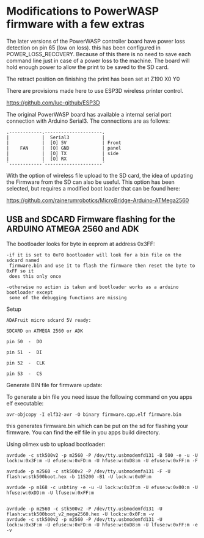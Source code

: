 # Modifications to PowerWASP firmware with a few extras
The later versions of the PowerWASP controller board have power loss detection on pin 65 (low on loss). this has been configured in POWER_LOSS_RECOVERY. Because of this there is no need to save each command line just in case of a power loss to the machine. The board will hold enough power to allow the print to be saved to the SD card.

The retract position on finishing the print has been set at Z190 X0 Y0

There are provisions made here to use ESP3D wireless printer control.

https://github.com/luc-github/ESP3D

The original PowerWASP board has available a internal serial port connection with Arduino Serial3.
The connections are as follows:
```
.------------.---------------------.
|            |  Serial3            |
|            |  [O] 5V             | Front
|    FAN     |  [O] GND            | panel
|            |  [O] TX             | side
|            |  [O] RX             |
`------------´---------------------´
```

With the option of wireless file upload to the SD card, the idea of updating the Firmware
from the SD can also be useful. This option has been selected, but requires a modified boot loader
that can be found here:

https://github.com/rainerumrobotics/MicroBridge-Arduino-ATMega2560

USB and SDCARD Firmware flashing for the ARDUINO ATMEGA 2560 and ADK
---------------------------------------------------------------------
The bootloader looks for byte in eeprom at address 0x3FF:

	-if it is set to 0xF0 bootloader will look for a bin file on the sdcard named
	 firmware.bin and use it to flash the firmware then reset the byte to 0xFF so it
	 does this only once

	-otherwise no action is taken and bootloader works as a arduino bootloader except
	 some of the debugging functions are missing

Setup

	ADAFruit micro sdcard 5V ready:

	SDCARD on ATMEGA 2560 or ADK

	pin 50  -  DO

	pin 51  -  DI

	pin 52  -  CLK

	pin 53  -  CS

Generate BIN file for firmware update:

To generate a bin file you need issue the following command on you apps elf executable:

	avr-objcopy -I elf32-avr -O binary firmware.cpp.elf firmware.bin

this generates firmware.bin which can be put on the sd for flashing your firmware. You can find the elf
file in you apps build directory.

Using olimex usb to upload bootloader:

	avrdude -c stk500v2 -p m2560 -P /dev/tty.usbmodemfd131 -B 500 -e -u -U lock:w:0x3F:m -U efuse:w:0xFD:m -U hfuse:w:0xD8:m -U efuse:w:0xFF:m -F

	avrdude -p m2560 -c stk500v2 -P /dev/tty.usbmodemfa131 -F -U flash:w:stk500boot.hex -b 115200 -B1 -U lock:w:0x0F:m

	avrdude -p m168 -c usbtiny -e -u -U lock:w:0x3f:m -U efuse:w:0x00:m -U hfuse:w:0xDD:m -U lfuse:w:0xFF:m


	avrdude -p m2560 -c stk500v2 -P /dev/tty.usbmodemfd131 -U flash:w:stk500boot_v2_mega2560.hex -U lock:w:0x0F:m -v
	avrdude -c stk500v2 -p m2560 -P /dev/tty.usbmodemfd131 -U lock:w:0x3F:m -U efuse:w:0xFD:m -U hfuse:w:0xD8:m -U lfuse:w:0xFF:m -e -v

